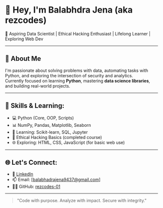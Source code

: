# 👋 Hey, I'm Balabhdra Jena (aka rezcodes)

🎯 Aspiring Data Scientist | Ethical Hacking Enthusiast | Lifelong Learner | Exploring Web Dev

---

## 🚀 About Me
I'm passionate about solving problems with data, automating tasks with Python, and exploring the intersection of security and analytics.  
Currently focused on learning **Python**, mastering **data science libraries**, and building real-world projects.

---

## 🧠 Skills & Learning:
- 💻 Python (Core, OOP, Scripts)
- 📊 NumPy, Pandas, Matplotlib, Seaborn
- 🤖 Learning: Scikit-learn, SQL, Jupyter
- 🔐 Ethical Hacking Basics (completed course)
- 🌐 Exploring: HTML, CSS, JavaScript (for basic web use)

---

## 🌐 Let's Connect:
- 🔗 [LinkedIn](https://www.linkedin.com/in/balabhadra-jena-801264310)
- 📫 Email: [balabhadrajena9437@gmail.com]
- 🧑‍💻 GitHub: [rezcodes-01](https://github.com/rezcodes-01)

---

> "Code with purpose. Analyze with impact. Secure with integrity."
